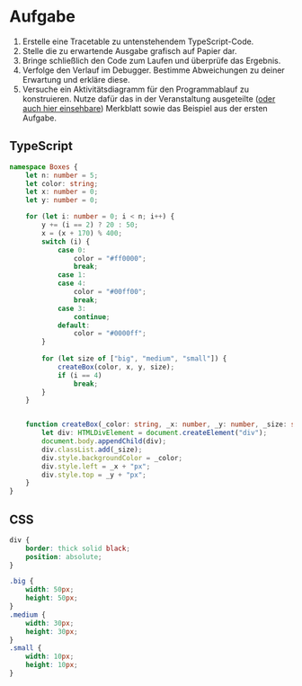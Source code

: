 # Aufgabe
1. Erstelle eine Tracetable zu untenstehendem TypeScript-Code.
1. Stelle die zu erwartende Ausgabe grafisch auf Papier dar.
1. Bringe schließlich den Code zum Laufen und überprüfe das Ergebnis.
1. Verfolge den Verlauf im Debugger. Bestimme Abweichungen zu deiner Erwartung und erkläre diese.
1. Versuche ein Aktivitätsdiagramm für den Programmablauf zu konstruieren. Nutze dafür das in der Veranstaltung ausgeteilte ([oder auch hier einsehbare](https://github.com/JirkaDellOro/EIA2-Inverted/blob/master/X01_Appendix/UML/ActivityDia2Code.pdf)) Merkblatt sowie das Beispiel aus der ersten Aufgabe.

## TypeScript
```typescript
namespace Boxes {
    let n: number = 5;
    let color: string;
    let x: number = 0;
    let y: number = 0;

    for (let i: number = 0; i < n; i++) {
        y += (i == 2) ? 20 : 50;
        x = (x + 170) % 400;
        switch (i) {
            case 0:
                color = "#ff0000";
                break;
            case 1:
            case 4:
                color = "#00ff00";
                break;
            case 3:
                continue;
            default:
                color = "#0000ff";
        }
        
        for (let size of ["big", "medium", "small"]) {
            createBox(color, x, y, size);
            if (i == 4)
                break;
        }
    }


    function createBox(_color: string, _x: number, _y: number, _size: string): void {
        let div: HTMLDivElement = document.createElement("div");
        document.body.appendChild(div);
        div.classList.add(_size);
        div.style.backgroundColor = _color;
        div.style.left = _x + "px";
        div.style.top = _y + "px";
    }
}
```

## CSS
```css
div {
    border: thick solid black;
    position: absolute;
}

.big {
    width: 50px;
    height: 50px;
}
.medium {
    width: 30px;
    height: 30px;
}
.small {
    width: 10px;
    height: 10px;
}
```
